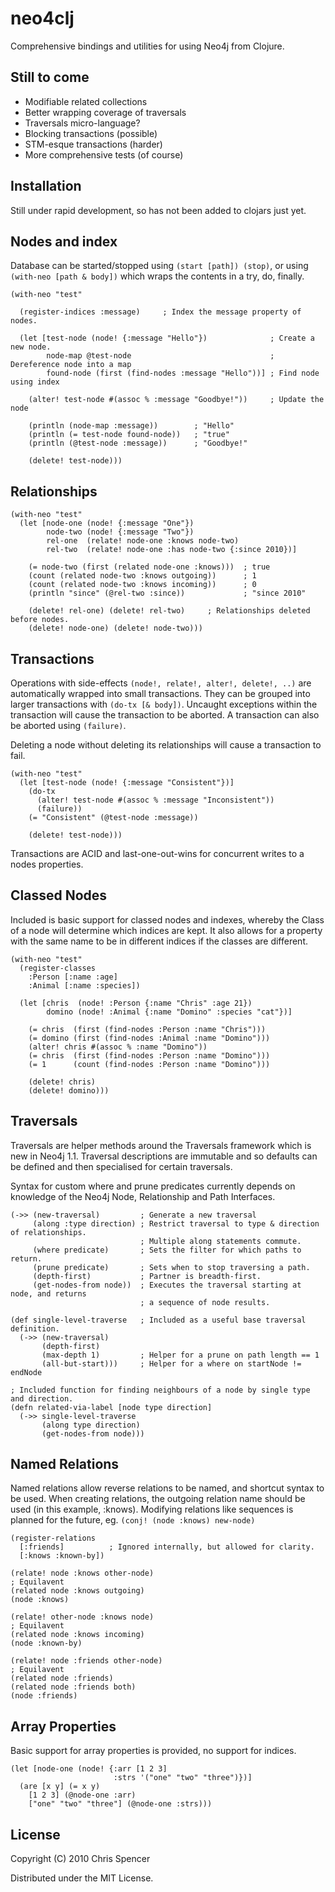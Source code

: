 # neo4clj

Comprehensive bindings and utilities for using Neo4j from Clojure.

## Still to come

* Modifiable related collections
* Better wrapping coverage of traversals
* Traversals micro-language?
* Blocking transactions (possible)
* STM-esque transactions (harder)
* More comprehensive tests (of course)

## Installation

Still under rapid development, so has not been added to clojars just yet.

## Nodes and index

Database can be started/stopped using `(start [path]) (stop)`, or using `(with-neo [path & body])` which wraps the contents in a try, do, finally.

    (with-neo "test"
    
      (register-indices :message)     ; Index the message property of nodes.
    
      (let [test-node (node! {:message "Hello"})              ; Create a new node.
            node-map @test-node                               ; Dereference node into a map
            found-node (first (find-nodes :message "Hello"))] ; Find node using index
        
        (alter! test-node #(assoc % :message "Goodbye!"))     ; Update the node
        
        (println (node-map :message))        ; "Hello"
        (println (= test-node found-node))   ; "true"
        (println (@test-node :message))      ; "Goodbye!"
        
        (delete! test-node)))

## Relationships

    (with-neo "test"
      (let [node-one (node! {:message "One"})
            node-two (node! {:message "Two"})
            rel-one  (relate! node-one :knows node-two)
            rel-two  (relate! node-one :has node-two {:since 2010})]
        
        (= node-two (first (related node-one :knows)))  ; true
        (count (related node-two :knows outgoing))      ; 1
        (count (related node-two :knows incoming))      ; 0
        (println "since" (@rel-two :since))             ; "since 2010"
        
        (delete! rel-one) (delete! rel-two)     ; Relationships deleted before nodes.
        (delete! node-one) (delete! node-two)))
        
## Transactions

Operations with side-effects `(node!, relate!, alter!, delete!, ..)` are automatically wrapped into small transactions. They can be grouped into larger transactions with `(do-tx [& body])`. Uncaught exceptions within the transaction will cause the transaction to be aborted. A transaction can also be aborted using `(failure)`.

Deleting a node without deleting its relationships will cause a transaction to fail.

    (with-neo "test"
      (let [test-node (node! {:message "Consistent"})]
        (do-tx
          (alter! test-node #(assoc % :message "Inconsistent"))
          (failure))
        (= "Consistent" (@test-node :message))
        
        (delete! test-node)))
        
Transactions are ACID and last-one-out-wins for concurrent writes to a nodes properties.

## Classed Nodes

Included is basic support for classed nodes and indexes, whereby the Class of a node will determine which indices are kept. It also allows for a property with the same name to be in different indices if the classes are different.

    (with-neo "test"
      (register-classes
        :Person [:name :age]
        :Animal [:name :species])
        
      (let [chris  (node! :Person {:name "Chris" :age 21})
            domino (node! :Animal {:name "Domino" :species "cat"})]
            
        (= chris  (first (find-nodes :Person :name "Chris")))
        (= domino (first (find-nodes :Animal :name "Domino")))
        (alter! chris #(assoc % :name "Domino"))
        (= chris  (first (find-nodes :Person :name "Domino")))
        (= 1      (count (find-nodes :Person :name "Domino")))
        
        (delete! chris)
        (delete! domino)))
        
## Traversals

Traversals are helper methods around the Traversals framework which is new in Neo4j 1.1. Traversal descriptions are immutable and so defaults can be defined and then specialised for certain traversals.

Syntax for custom where and prune predicates currently depends on knowledge of the Neo4j Node, Relationship and Path Interfaces.

    (->> (new-traversal)         ; Generate a new traversal
         (along :type direction) ; Restrict traversal to type & direction of relationships.
                                 ; Multiple along statements commute.
         (where predicate)       ; Sets the filter for which paths to return.
         (prune predicate)       ; Sets when to stop traversing a path.
         (depth-first)           ; Partner is breadth-first.
         (get-nodes-from node))  ; Executes the traversal starting at node, and returns
                                 ; a sequence of node results.
                                 
    (def single-level-traverse   ; Included as a useful base traversal definition.
      (->> (new-traversal)
           (depth-first)
           (max-depth 1)         ; Helper for a prune on path length == 1
           (all-but-start)))     ; Helper for a where on startNode != endNode
           
    ; Included function for finding neighbours of a node by single type and direction.
    (defn related-via-label [node type direction]
      (->> single-level-traverse
           (along type direction)
           (get-nodes-from node)))
        
## Named Relations

Named relations allow reverse relations to be named, and shortcut syntax to be used. When creating relations, the outgoing relation name should be used (in this example, :knows). Modifying relations like sequences is planned for the future, eg. `(conj! (node :knows) new-node)`

    (register-relations
      [:friends]          ; Ignored internally, but allowed for clarity. 
      [:knows :known-by])
      
    (relate! node :knows other-node)
    ; Equilavent
    (related node :knows outgoing)
    (node :knows)
    
    (relate! other-node :knows node)
    ; Equilavent
    (related node :knows incoming)
    (node :known-by)
    
    (relate! node :friends other-node)
    ; Equilavent
    (related node :friends)
    (related node :friends both)
    (node :friends)
    
## Array Properties

Basic support for array properties is provided, no support for indices.

    (let [node-one (node! {:arr [1 2 3]
                           :strs '("one" "two" "three")})]
      (are [x y] (= x y)
        [1 2 3] (@node-one :arr)
        ["one" "two" "three"] (@node-one :strs)))

## License

Copyright (C) 2010 Chris Spencer

Distributed under the MIT License.
